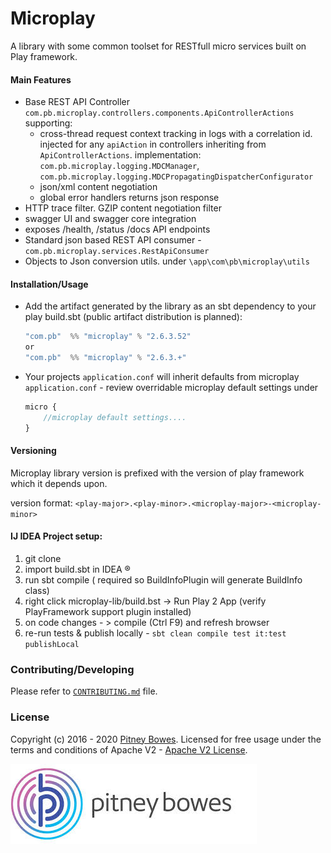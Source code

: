 # Microplay

A library with some common toolset for RESTfull micro services built on Play framework.

#### Main Features

- Base REST API Controller `com.pb.microplay.controllers.components.ApiControllerActions` supporting:
    - cross-thread request context tracking in logs with a correlation id. injected for any `apiAction` in controllers inheriting from `ApiControllerActions`.  implementation: `com.pb.microplay.logging.MDCManager`, `com.pb.microplay.logging.MDCPropagatingDispatcherConfigurator`
    - json/xml content negotiation
    - global error handlers returns json response
- HTTP trace filter. GZIP content negotiation filter
- swagger UI and swagger core integration
- exposes /health, /status /docs API endpoints 
- Standard json based REST API consumer - `com.pb.microplay.services.RestApiConsumer`
- Objects to Json conversion utils. under `\app\com\pb\microplay\utils`   

#### Installation/Usage

 - Add the artifact generated by the library as an sbt dependency to your play build.sbt (public artifact distribution is planned):
    ```scala
    "com.pb"  %% "microplay" % "2.6.3.52"
    or
    "com.pb"  %% "microplay" % "2.6.3.+"
    ```

- Your projects `application.conf` will inherit defaults from microplay `application.conf` - review overridable microplay default settings under 
  ```javascript
  micro {
      //microplay default settings....
  }  
  ```

#### Versioning
Microplay library version is prefixed with the version of play framework which it depends upon. 

version format:
`<play-major>.<play-minor>.<microplay-major>-<microplay-minor>`
 
#### IJ IDEA Project setup:
1. git clone 
2. import build.sbt in IDEA ®
3. run sbt compile ( required so BuildInfoPlugin will generate BuildInfo class)
4. right click microplay-lib/build.bst -> Run Play 2 App (verify PlayFramework support plugin installed)
5. on code changes - > compile (Ctrl F9) and refresh browser
6. re-run tests & publish locally - `sbt clean compile test it:test publishLocal`

### Contributing/Developing
Please refer to [`CONTRIBUTING.md`](./CONTRIBUTING.md) file.

### License
Copyright (c) 2016 - 2020  [Pitney Bowes](https://www.pitneybowes.com).
Licensed for free usage under the terms and conditions of Apache V2 - [Apache V2 License](https://www.apache.org/licenses/LICENSE-2.0).

![Pitney Bowes](PB_Logo.jpg)